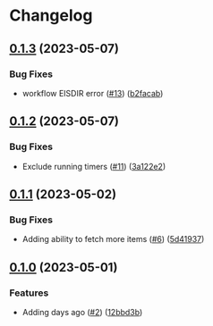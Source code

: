 # Changelog

## [0.1.3](https://github.com/VincentVerweij/ADOFieldsUpdater/compare/v0.1.2...v0.1.3) (2023-05-07)


### Bug Fixes

* workflow EISDIR error ([#13](https://github.com/VincentVerweij/ADOFieldsUpdater/issues/13)) ([b2facab](https://github.com/VincentVerweij/ADOFieldsUpdater/commit/b2facab4fa98012247c506cd4ebd52cd6c462cfd))

## [0.1.2](https://github.com/VincentVerweij/ADOFieldsUpdater/compare/v0.1.1...v0.1.2) (2023-05-07)


### Bug Fixes

* Exclude running timers ([#11](https://github.com/VincentVerweij/ADOFieldsUpdater/issues/11)) ([3a122e2](https://github.com/VincentVerweij/ADOFieldsUpdater/commit/3a122e23770b6492740ee6dd120e3aa076da4197))

## [0.1.1](https://github.com/VincentVerweij/ADOFieldsUpdater/compare/v0.1.0...v0.1.1) (2023-05-02)


### Bug Fixes

* Adding ability to fetch more items ([#6](https://github.com/VincentVerweij/ADOFieldsUpdater/issues/6)) ([5d41937](https://github.com/VincentVerweij/ADOFieldsUpdater/commit/5d41937369420468b999b2c7a033b2902b03877d))

## [0.1.0](https://github.com/VincentVerweij/ADOFieldsUpdater/compare/v0.0.1...v0.1.0) (2023-05-01)


### Features

* Adding days ago ([#2](https://github.com/VincentVerweij/ADOFieldsUpdater/issues/2)) ([12bbd3b](https://github.com/VincentVerweij/ADOFieldsUpdater/commit/12bbd3b6588d3ad2cb7a3b8cb10df5925cd360f5))
